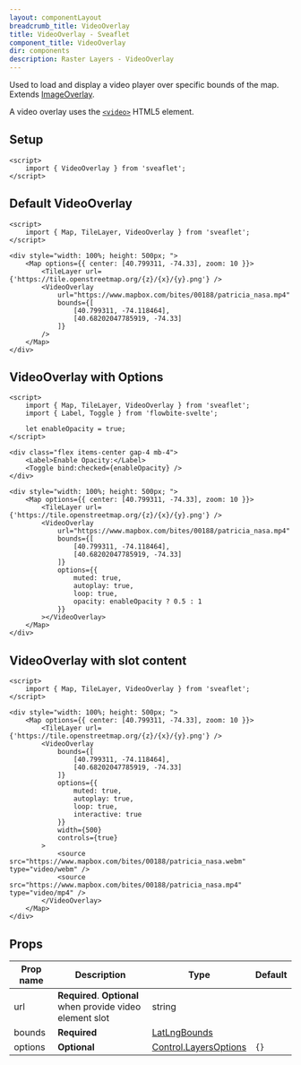 ```yaml
---
layout: componentLayout
breadcrumb_title: VideoOverlay
title: VideoOverlay - Sveaflet
component_title: VideoOverlay
dir: components
description: Raster Layers - VideoOverlay
---
```


Used to load and display a video player over specific bounds of the map. Extends [ImageOverlay](https://leafletjs.com/reference.html#imageoverlay).

A video overlay uses the [`<video>`](https://developer.mozilla.org/docs/Web/HTML/Element/video) HTML5 element.

## Setup

```svelte example csr hideOutput
<script>
	import { VideoOverlay } from 'sveaflet';
</script>
```

## Default VideoOverlay

```svelte example csr
<script>
	import { Map, TileLayer, VideoOverlay } from 'sveaflet';
</script>

<div style="width: 100%; height: 500px; ">
	<Map options={{ center: [40.799311, -74.33], zoom: 10 }}>
		<TileLayer url={'https://tile.openstreetmap.org/{z}/{x}/{y}.png'} />
		<VideoOverlay
			url="https://www.mapbox.com/bites/00188/patricia_nasa.mp4"
			bounds={[
				[40.799311, -74.118464],
				[40.68202047785919, -74.33]
			]}
		/>
	</Map>
</div>
```

## VideoOverlay with Options

```svelte example csr
<script>
	import { Map, TileLayer, VideoOverlay } from 'sveaflet';
	import { Label, Toggle } from 'flowbite-svelte';

	let enableOpacity = true;
</script>

<div class="flex items-center gap-4 mb-4">
	<Label>Enable Opacity:</Label>
	<Toggle bind:checked={enableOpacity} />
</div>

<div style="width: 100%; height: 500px; ">
	<Map options={{ center: [40.799311, -74.33], zoom: 10 }}>
		<TileLayer url={'https://tile.openstreetmap.org/{z}/{x}/{y}.png'} />
		<VideoOverlay
			url="https://www.mapbox.com/bites/00188/patricia_nasa.mp4"
			bounds={[
				[40.799311, -74.118464],
				[40.68202047785919, -74.33]
			]}
			options={{
				muted: true,
				autoplay: true,
				loop: true,
				opacity: enableOpacity ? 0.5 : 1
			}}
		></VideoOverlay>
	</Map>
</div>
```

## VideoOverlay with slot content

```svelte example csr
<script>
	import { Map, TileLayer, VideoOverlay } from 'sveaflet';
</script>

<div style="width: 100%; height: 500px; ">
	<Map options={{ center: [40.799311, -74.33], zoom: 10 }}>
		<TileLayer url={'https://tile.openstreetmap.org/{z}/{x}/{y}.png'} />
		<VideoOverlay
			bounds={[
				[40.799311, -74.118464],
				[40.68202047785919, -74.33]
			]}
			options={{
				muted: true,
				autoplay: true,
				loop: true,
				interactive: true
			}}
			width={500}
			controls={true}
		>
			<source src="https://www.mapbox.com/bites/00188/patricia_nasa.webm" type="video/webm" />
			<source src="https://www.mapbox.com/bites/00188/patricia_nasa.mp4" type="video/mp4" />
		</VideoOverlay>
	</Map>
</div>
```

## Props

| Prop name | Description                                                | Type                                                                                | Default |
| --------- | ---------------------------------------------------------- | ----------------------------------------------------------------------------------- | ------- |
| url       | **Required**. **Optional** when provide video element slot | string                                                                              |         |
| bounds    | **Required**                                               | [LatLngBounds](https://leafletjs.com/reference.html#latLngbounds)                   |         |
| options   | **Optional**                                               | [Control.LayersOptions](https://leafletjs.com/reference.html#control-layers-option) | `{}`    |
